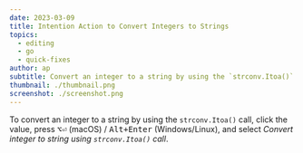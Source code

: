 ```yaml
---
date: 2023-03-09
title: Intention Action to Convert Integers to Strings
topics:
  - editing
  - go
  - quick-fixes
author: ap
subtitle: Convert an integer to a string by using the `strconv.Itoa()` call
thumbnail: ./thumbnail.png
screenshot: ./screenshot.png
---
```


To convert an integer to a string by using the `strconv.Itoa()` call, click the value, press <kbd>⌥⏎</kbd> (macOS) / <kbd>Alt+Enter</kbd> (Windows/Linux), and select _Convert integer to string using `strconv.Itoa()` call_.
